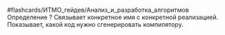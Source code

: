 #flashcards/ИТМО_гейдев/Анализ_и_разработка_алгоритмов 
Определение
?
Связывает конкретное имя с конкретной реализацией. Показывает, какой код нужно сгенерировать компилятору.